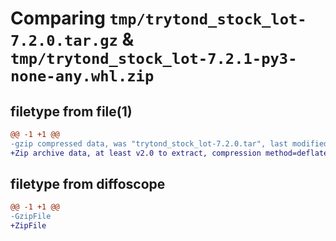 # Comparing `tmp/trytond_stock_lot-7.2.0.tar.gz` & `tmp/trytond_stock_lot-7.2.1-py3-none-any.whl.zip`

## filetype from file(1)

```diff
@@ -1 +1 @@
-gzip compressed data, was "trytond_stock_lot-7.2.0.tar", last modified: Mon Apr 29 15:51:22 2024, max compression
+Zip archive data, at least v2.0 to extract, compression method=deflate
```

## filetype from diffoscope

```diff
@@ -1 +1 @@
-GzipFile
+ZipFile
```

